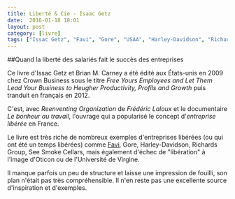 ```yaml
---
title: Liberté & Cie - Isaac Getz
date:  2016-01-18 18:01
layout: post
category: [livre]
tags: ["Issac Getz", "Favi", "Gore", "USAA", "Harley-Davidson", "Richards Group", "Sea Smoke Cellars", "Sun Hidraulics", "Université de Virgine", "SOL", "Oticon", "GSI", "QuadGraphics", "IDEO", "Sew Usocome", "Southwest Airlines", "Chaparral Steel"]
---
```

##Quand la liberté des salariés fait le succès des entreprises

Ce livre d'Issac Getz et Brian M. Carney a été édité aux États-unis en 2009 chez Crown Business sous le titre *Free Yours Employees and Let Them Lead Your Business to Heugher Productivity, Profils and Growth* puis tranduit en français en 2012.

C'est, avec *Reenventing Organization* de *Frédéric Laloux* et le documentaire *Le bonheur au travail*,  l'ouvrage qui a popularisé le concept d'*entreprise libérée* en France.

Le livre est très riche de nombreux exemples d'entreprises libérées (ou qui ont été un temps libérées) comme [Favi](/favi/), Gore, Harley-Davidson, Richards Group, See Smoke Cellars, mais également d'échec de "libération" à l'image d'Oticon ou de l'Université de Virgine.

Il manque parfois un peu de structure et laisse une impression de fouilli, son plan n'était pas très compréhensible. Il n'en reste pas une excellente source d'inspiration et d'exemples.
